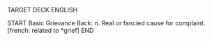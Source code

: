 TARGET DECK
ENGLISH

START
Basic
Grievance
Back: n. Real or fancied cause for complaint. [french: related to *grief]
END
